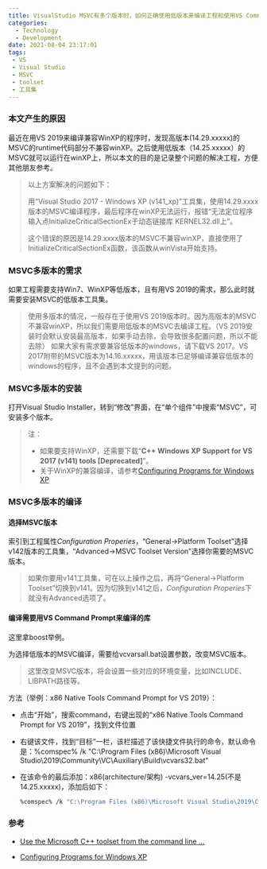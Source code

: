 ```yaml
---
title: VisualStudio MSVC有多个版本时，如何正确使用低版本来编译工程和使用VS Command Prompt
categories:
  - Technology
  - Development
date: 2021-08-04 23:17:01
tags:
 - VS
 - Visual Studio
 - MSVC
 - toolset
 - 工具集
---
```


### 本文产生的原因

最近在用VS 2019来编译兼容WinXP的程序时，发现高版本(14.29.xxxxx)的MSVC的runtime代码部分不兼容winXP。之后使用低版本（14.25.xxxxx）的MSVC就可以运行在winXP上，所以本文的目的是记录整个问题的解决工程，方便其他朋友参考。

> 以上方案解决的问题如下：
>
> 用“Visual Studio 2017 - Windows XP (v141_xp)”工具集，使用14.29.xxxx版本的MSVC编译程序，最后程序在winXP无法运行，报错“无法定位程序输入点InitializeCriticalSectionEx于动态链接库 KERNEL32.dll上”。
>
> 这个错误的原因是14.29.xxxx版本的MSVC不兼容winXP，直接使用了InitializeCriticalSectionEx函数，该函数从winVista开始支持。

### MSVC多版本的需求

如果工程需要支持Win7、WinXP等低版本，且有用VS 2019的需求，那么此时就需要安装MSVC的低版本工具集。

> 使用多版本的情况，一般存在于使用VS 2019版本时。因为高版本的MSVC不兼容winXP，所以我们需要用低版本的MSVC去编译工程。（VS 2019安装时会默认安装最高版本，如果手动去除，会导致很多配置问题，所以不能去除）
> 如果大家有需求要兼容低版本的windows，请下载VS 2017。VS 2017附带的MSVC版本为14.16.xxxxx，用该版本已足够编译兼容低版本的windows的程序，且不会遇到本文提到的问题。

### MSVC多版本的安装

打开Visual Studio Installer，转到“修改”界面，在“单个组件”中搜索“MSVC”，可安装多个版本。

> 注：
>
> - 如果要支持WinXP，还需要下载“**C++ Windows XP Support for VS 2017 (v141) tools [Deprecated]**”。
> - 关于WinXP的兼容编译，请参考[Configuring Programs for Windows XP](https://docs.microsoft.com/en-us/cpp/build/configuring-programs-for-windows-xp)

### MSVC多版本的编译

#### 选择MSVC版本

索引到工程属性*Configuration Properies*，“General->Platform Toolset”选择v142版本的工具集，“Advanced->MSVC Toolset Version”选择你需要的MSVC版本。

> 如果你要用v141工具集，可在以上操作之后，再将“General->Platform Toolset”切换到v141。因为切换到v141之后，*Configuration Properies*下就没有Advanced选项了。

#### 编译需要用VS Command Prompt来编译的库

这里拿boost举例。

为选择低版本的MSVC编译，需要给vcvarsall.bat设置参数，改变MSVC版本。

> 这里改变MSVC版本，将会设置一些对应的环境变量，比如INCLUDE、LIBPATH路径等。

方法（举例：x86 Native Tools Command Prompt for VS 2019）：

- 点击“开始”，搜索command，右键出现的“x86 Native Tools Command Prompt for VS 2019”，找到文件位置

- 右键该文件，找到“目标”一栏，该栏描述了该快捷文件执行的命令，默认命令是：%comspec% /k "C:\Program Files (x86)\Microsoft Visual Studio\2019\Community\VC\Auxiliary\Build\vcvars32.bat"

- 在该命令的最后添加：x86(architecture/架构) -vcvars_ver=14.25(不是14.25.xxxxx)，添加后如下：

  ```bash
  %comspec% /k "C:\Program Files (x86)\Microsoft Visual Studio\2019\Community\VC\Auxiliary\Build\vcvars32.bat" x86 -vcvars_ver=14.25
  ```

### 参考

- [Use the Microsoft C++ toolset from the command line ...](https://docs.microsoft.com/en-us/cpp/build/building-on-the-command-line)

- [Configuring Programs for Windows XP](https://docs.microsoft.com/en-us/cpp/build/configuring-programs-for-windows-xp)
